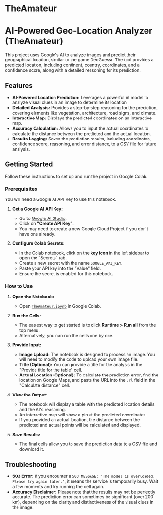# TheAmateur

# AI-Powered Geo-Location Analyzer (TheAmateur)

This project uses Google's AI to analyze images and predict their geographical location, similar to the game GeoGuessr. The tool provides a predicted location, including continent, country, coordinates, and a confidence score, along with a detailed reasoning for its prediction.

## Features

-   **AI-Powered Location Prediction:** Leverages a powerful AI model to analyze visual clues in an image to determine its location.
-   **Detailed Analysis:** Provides a step-by-step reasoning for the prediction, covering elements like vegetation, architecture, road signs, and climate.
-   **Interactive Map:** Displays the predicted coordinates on an interactive map.
-   **Accuracy Calculation:** Allows you to input the actual coordinates to calculate the distance between the predicted and the actual location.
-   **Results Logging:** Saves the prediction results, including coordinates, confidence score, reasoning, and error distance, to a CSV file for future analysis.

## Getting Started

Follow these instructions to set up and run the project in Google Colab.

### Prerequisites

You will need a Google AI API Key to use this notebook.

1.  **Get a Google AI API Key:**
    *   Go to [Google AI Studio](https://aistudio.google.com/apikey).
    *   Click on **"Create API Key"**.
    *   You may need to create a new Google Cloud Project if you don't have one already.

2.  **Configure Colab Secrets:**
    *   In the Colab notebook, click on the **key icon** in the left sidebar to open the "Secrets" tab.
    *   Create a new secret with the name `GOOGLE_API_KEY`.
    *   Paste your API key into the "Value" field.
    *   Ensure the secret is enabled for this notebook.

### How to Use

1.  **Open the Notebook:**
    *   Open [`TheAmateur.ipynb`](https://colab.research.google.com/drive/13CEmkB0tEIiXW6xtjH7hr-5ywZ6ilMrj?usp=sharing) in Google Colab.

2.  **Run the Cells:**
    *   The easiest way to get started is to click **Runtime > Run all** from the top menu.
    *   Alternatively, you can run the cells one by one.

3.  **Provide Input:**
    *   **Image Upload:** The notebook is designed to process an image. You will need to modify the code to upload your own image file.
    *   **Title (Optional):** You can provide a title for the analysis in the "Provide title for the table" cell.
    *   **Actual Location (Optional):** To calculate the prediction error, find the location on Google Maps, and paste the URL into the `url` field in the "Calculate distance" cell.

4.  **View the Output:**
    *   The notebook will display a table with the predicted location details and the AI's reasoning.
    *   An interactive map will show a pin at the predicted coordinates.
    *   If you provided an actual location, the distance between the predicted and actual points will be calculated and displayed.

5.  **Save Results:**
    *   The final cells allow you to save the prediction data to a CSV file and download it.

## Troubleshooting

-   **503 Error:** If you encounter a `503 MESSAGE: 'The model is overloaded. Please try again later.'`, it means the service is temporarily busy. Wait a few moments and try running the cell again.
-   **Accuracy Disclaimer:** Please note that the results may not be perfectly accurate. The prediction error can sometimes be significant (over 200 km), depending on the clarity and distinctiveness of the visual clues in the image.
